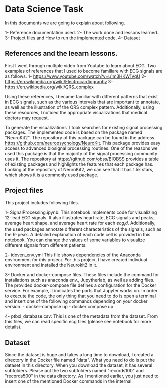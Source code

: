 # Data Science Task
In this documents we are going to explain about following.


1- Reference documentation used.
2- The work done and lessons learned.
3- Project files and How to run the implemented code.
4- Dataset

## References and the leearn lessons.
First I went through multiple video from Youtube to learn about ECG. Two examples of references that I used to become familiare with ECG signals are as follows.
1- https://www.youtube.com/watch?v=u1m3HKW1VqU
2- https://en.wikipedia.org/wiki/Electrocardiography
3- https://en.wikipedia.org/wiki/QRS_complex

Using these references, I became familiar with different patterns that exist in ECG signals, such as the various intervals that are important to annotate, as well as the illustration of the QRS complex pattern. Additionally, using these resources, I noticed the appropriate visualizations that medical doctors may request.
 
To generate the visualizations, I took searches for existing signal processing packages. The implemented code is based on the package named "NeuroKit2". The repository of this package can be found in the address https://github.com/neuropsychology/NeuroKit. This package provides easy access to advanced biosignal processing routines. One of the reasons we used this package is that the majority of the signal processing community uses it. The repository at https://github.com/obss/BIOBSS provides a table of existing packages and highlights the features that each package has. Looking at the repository of NeuroKit2, we can see that it has 1.5k stars, which shows it is a commonly used package.



## Project files
This project includes following files.

1- SignalProcessing.ipynb: This notebook implements code for visualizing 12-lead ECG signals. It also illustrates heart rate, ECG signals and peaks, average heart shape, and average heart rate for each $ecg_id$. Additionally, the used packages annotate different characteristics of the signals, such as the R-peak. A detailed explanation of each code cell is provided in this notebook. You can change the values of some variables to visualize different signals from different patients. 

2- idoven_env.yml This file shows dependencies of the Anaconda environment for this project. For this project, I have created indivdual environment and installed the Neurokit2 in it. 

3- Docker and docker-compose files. These files include the command for installations such as anaconda env., Jupytherlab, as well as adding files. The provided docker-compose file defines a configuration for the Docker service. For example, it indicates the ports that Jupyter works on. In order to execute the code, the only thing that you need to do is open a terminal and insert one of the following commands depending on your docker version.
	- docker-compose up
	- docker compose up 

4- ptbxl_database.csv: This is one of the metadata from the dataset. From this files, we can read specific ecg files (please see notebook for more details).

 
## Dataset
Since the dataset is huge and takes a long time to download, I created a directory in the Docker file named "data". What you need to do is put the dataset in this directory. When you download the dataset, it has several subfolders. Please put the two subfolders named "records100" and "records500" in the data directory. As I mentioned earlier, you just need to insert one of the mentioned Docker commands in the internal.
 









